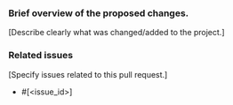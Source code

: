 ### Brief overview of the proposed changes.
[Describe clearly what was changed/added to the project.]

### Related issues
[Specify issues related to this pull request.]

* #[<issue_id>]
